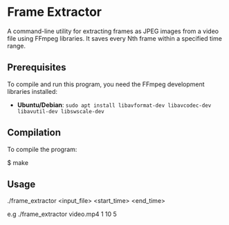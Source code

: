 # Frame Extractor

A command-line utility for extracting frames as JPEG images from a video file using FFmpeg libraries. It saves every Nth frame within a specified time range.

## Prerequisites

To compile and run this program, you need the FFmpeg development libraries installed:

- **Ubuntu/Debian**: `sudo apt install libavformat-dev libavcodec-dev libavutil-dev libswscale-dev`

## Compilation

To compile the program:

$ make

## Usage

./frame_extractor <input_file> <start_time> <end_time> <nth-frame>

e.g ./frame_extractor video.mp4 1 10 5

